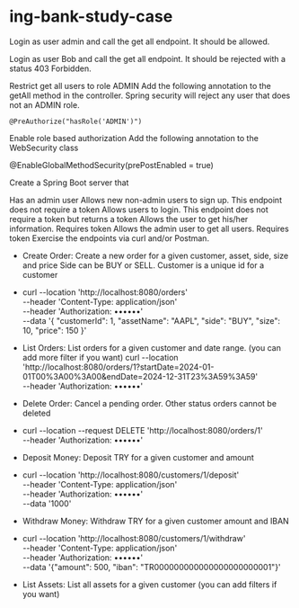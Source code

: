 # ing-bank-study-case

Login as user admin and call the get all endpoint. It should be allowed.

Login as user Bob and call the get all endpoint. It should be rejected with a status 403 Forbidden.

Restrict get all users to role ADMIN
Add the following annotation to the getAll method in the controller. Spring security will reject any user that does not an ADMIN role.

    @PreAuthorize("hasRole('ADMIN')")

Enable role based authorization
Add the following annotation to the WebSecurity class

@EnableGlobalMethodSecurity(prePostEnabled = true)


Create a Spring Boot server that

Has an admin user
Allows new non-admin users to sign up. This endpoint does not require a token
Allows users to login. This endpoint does not require a token but returns a token
Allows the user to get his/her information. Requires token
Allows the admin user to get all users. Requires token
Exercise the endpoints via curl and/or Postman.


- Create Order: Create a new order for a given customer, asset, side, size and price
  Side can be BUY or SELL. Customer is a unique id for a customer
 
- curl --location 'http://localhost:8080/orders' \
  --header 'Content-Type: application/json' \
  --header 'Authorization: ••••••' \
  --data '{
  "customerId": 1,
  "assetName": "AAPL",
  "side": "BUY",
  "size": 10,
  "price": 150
  }'

- List Orders: List orders for a given customer and date range. (you can add more filter
  if you want)
  curl --location 'http://localhost:8080/orders/1?startDate=2024-01-01T00%3A00%3A00&endDate=2024-12-31T23%3A59%3A59' \
  --header 'Authorization: ••••••'
- Delete Order: Cancel a pending order. Other status orders cannot be deleted
- curl --location --request DELETE 'http://localhost:8080/orders/1' \
  --header 'Authorization: ••••••'
- Deposit Money: Deposit TRY for a given customer and amount
- curl --location 'http://localhost:8080/customers/1/deposit' \
  --header 'Content-Type: application/json' \
  --header 'Authorization: ••••••' \
  --data '1000'
- Withdraw Money: Withdraw TRY for a given customer amount and IBAN
- curl --location 'http://localhost:8080/customers/1/withdraw' \
  --header 'Content-Type: application/json' \
  --header 'Authorization: ••••••' \
  --data '{"amount": 500, "iban": "TR000000000000000000000001"}'
- List Assets: List all assets for a given customer (you can add filters if you want)